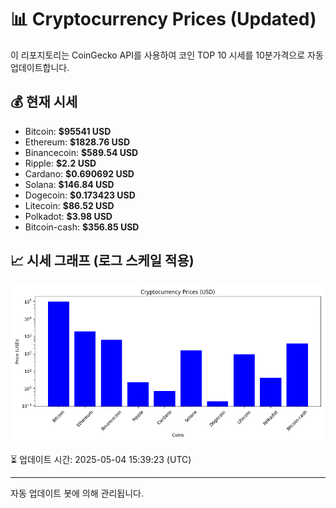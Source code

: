 
# 📊 Cryptocurrency Prices (Updated)

이 리포지토리는 CoinGecko API를 사용하여 코인 TOP 10 시세를 10분가격으로 자동 업데이트합니다.

## 💰 현재 시세
- Bitcoin: **$95541 USD**
- Ethereum: **$1828.76 USD**
- Binancecoin: **$589.54 USD**
- Ripple: **$2.2 USD**
- Cardano: **$0.690692 USD**
- Solana: **$146.84 USD**
- Dogecoin: **$0.173423 USD**
- Litecoin: **$86.52 USD**
- Polkadot: **$3.98 USD**
- Bitcoin-cash: **$356.85 USD**

## 📈 시세 그래프 (로그 스케일 적용)
![Crypto Prices](crypto_prices.png)

⏳ 업데이트 시간: 2025-05-04 15:39:23 (UTC)

---
자동 업데이트 봇에 의해 관리됩니다.
